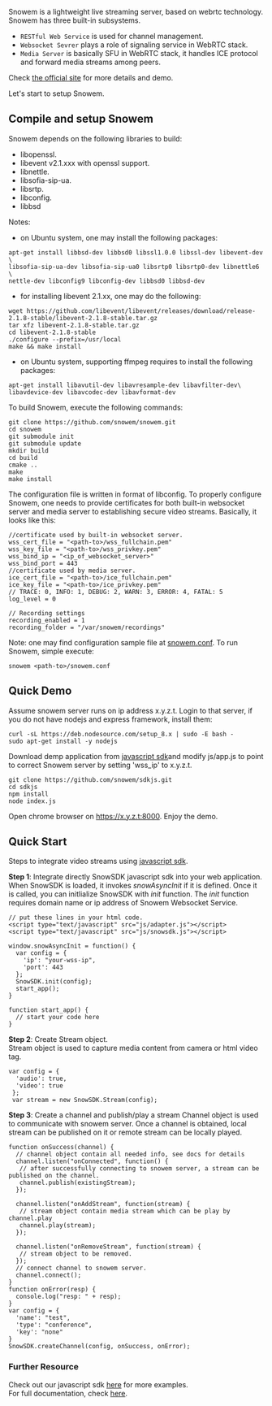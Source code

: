 Snowem is a lightweight live streaming server, based on webrtc technology. Snowem has three built-in subsystems. 

 * `RESTful Web Service` is used for channel management.
 * `Websocket Sevrer` plays a role of signaling service in WebRTC stack.
 * `Media Server` is basically SFU in WebRTC stack, it handles ICE protocol and forward media streams among peers.

Check [the official site](https://snowem.io/) for more details and demo.

Let's start to setup Snowem.

## Compile and setup Snowem

Snowem depends on the following libraries to build:  

 * libopenssl.  
 * libevent v2.1.xxx with openssl support.  
 * libnettle.  
 * libsofia-sip-ua.  
 * libsrtp.  
 * libconfig.
 * libbsd

Notes: 

 * on Ubuntu system, one may install the following packages:

```
apt-get install libbsd-dev libbsd0 libssl1.0.0 libssl-dev libevent-dev \
libsofia-sip-ua-dev libsofia-sip-ua0 libsrtp0 libsrtp0-dev libnettle6 \
nettle-dev libconfig9 libconfig-dev libbsd0 libbsd-dev
```
 
 * for installing libevent 2.1.xx, one may do the following:  
 
```
wget https://github.com/libevent/libevent/releases/download/release-2.1.8-stable/libevent-2.1.8-stable.tar.gz
tar xfz libevent-2.1.8-stable.tar.gz 
cd libevent-2.1.8-stable
./configure --prefix=/usr/local
make && make install
```

 * on Ubuntu system, supporting ffmpeg requires to install the following packages:

```
apt-get install libavutil-dev libavresample-dev libavfilter-dev\
libavdevice-dev libavcodec-dev libavformat-dev
```

To build Snowem, execute the following commands: 

```
git clone https://github.com/snowem/snowem.git
cd snowem
git submodule init
git submodule update
mkdir build
cd build
cmake ..
make
make install
```

The configuration file is written in format of libconfig. To properly configure Snowem, one needs to provide certificates for both built-in websocket server and media server to establishing secure video streams. Basically, it looks like this:

```
//certificate used by built-in websocket server.
wss_cert_file = "<path-to>/wss_fullchain.pem"
wss_key_file = "<path-to>/wss_privkey.pem"
wss_bind_ip = "<ip_of_websocket_server>"
wss_bind_port = 443
//certificate used by media server.
ice_cert_file = "<path-to>/ice_fullchain.pem"
ice_key_file = "<path-to>/ice_privkey.pem"
// TRACE: 0, INFO: 1, DEBUG: 2, WARN: 3, ERROR: 4, FATAL: 5
log_level = 0

// Recording settings
recording_enabled = 1
recording_folder = "/var/snowem/recordings"
```

Note: one may find configuration sample file at [snowem.conf](https://github.com/snowem/snowem/blob/master/conf/snowem.conf). To run Snowem, simple execute:

```
snowem <path-to>/snowem.conf
```
## Quick Demo
Assume snowem server runs on ip address x.y.z.t. Login to that server, if you do not have nodejs and express framework, install them:
```
curl -sL https://deb.nodesource.com/setup_8.x | sudo -E bash -
sudo apt-get install -y nodejs
```

Download demp application from [javascript sdk](https://github.com/snowem/sdkjs)and modify js/app.js to point to correct Snowem server by setting 'wss_ip' to x.y.z.t.

```
git clone https://github.com/snowem/sdkjs.git
cd sdkjs
npm install
node index.js
```
Open chrome browser on https://x.y.z.t:8000. Enjoy the demo.

## Quick Start

Steps to integrate video streams using [javascript sdk](https://github.com/snowem/sdkjs).

**Step 1**: Integrate directly SnowSDK javascript sdk into your web application.    
When SnowSDK is loaded, it invokes _snowAsyncInit_ if it is defined. Once it is called, you can initlialize SnowSDK with _init_ function. The _init_ function requires domain name or ip address of Snowem Websocket Service.

```
// put these lines in your html code.
<script type="text/javascript" src="js/adapter.js"></script>
<script type="text/javascript" src="js/snowsdk.js"></script>
```
```
window.snowAsyncInit = function() {
  var config = { 
    'ip': "your-wss-ip",
    'port': 443
  };  
  SnowSDK.init(config);
  start_app();
}

function start_app() {
  // start your code here
}
```
**Step 2**: Create Stream object.   
Stream object is used to capture media content from camera or html video tag.
```
var config = {
  'audio': true,
  'video': true
 };
 var stream = new SnowSDK.Stream(config);
```

**Step 3**: Create a channel and publish/play a stream
Channel object is used to communicate with snowem server. Once a channel is obtained, local stream can be published on it or remote stream can be locally played.
```
function onSuccess(channel) {
  // channel object contain all needed info, see docs for details
  channel.listen("onConnected", function() {
   // after successfully connecting to snowem server, a stream can be published on the channel.
   channel.publish(existingStream);
  }); 

  channel.listen("onAddStream", function(stream) {
   // stream object contain media stream which can be play by channel.play
   channel.play(stream);
  }); 

  channel.listen("onRemoveStream", function(stream) {
   // stream object to be removed.
  }); 
  // connect channel to snowem server.
  channel.connect();  
}
function onError(resp) {
  console.log("resp: " + resp);
}
var config = { 
  'name': "test",
  'type': "conference",
  'key': "none"
}  
SnowSDK.createChannel(config, onSuccess, onError);
```
### Further Resource

Check out our javascript sdk [here](https://github.com/snowem/sdkjs) for more examples.   
For full documentation, check [here](https://docs.snowem.io/).  

